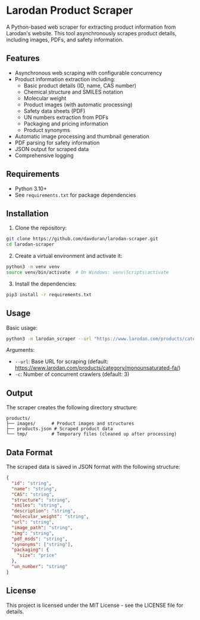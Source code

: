 # Larodan Product Scraper

A Python-based web scraper for extracting product information from Larodan's website. This tool asynchronously scrapes product details, including images, PDFs, and safety information.

## Features

- Asynchronous web scraping with configurable concurrency
- Product information extraction including:
  - Basic product details (ID, name, CAS number)
  - Chemical structure and SMILES notation
  - Molecular weight
  - Product images (with automatic processing)
  - Safety data sheets (PDF)
  - UN numbers extraction from PDFs
  - Packaging and pricing information
  - Product synonyms
- Automatic image processing and thumbnail generation
- PDF parsing for safety information
- JSON output for scraped data
- Comprehensive logging

## Requirements

- Python 3.10+
- See `requirements.txt` for package dependencies

## Installation

1. Clone the repository:
```bash
git clone https://github.com/davduran/larodan-scraper.git
cd larodan-scraper
```

2. Create a virtual environment and activate it:
```bash
python3 -m venv venv
source venv/bin/activate  # On Windows: venv\Scripts\activate
```

3. Install the dependencies:
```bash
pip3 install -r requirements.txt
```

## Usage

Basic usage:
```bash
python3 -m larodan_scraper --url "https://www.larodan.com/products/category/monounsaturated-fa/" -c 3
```

Arguments:
- `--url`: Base URL for scraping (default: https://www.larodan.com/products/category/monounsaturated-fa/)
- `-c`: Number of concurrent crawlers (default: 3)

## Output

The scraper creates the following directory structure:
```
products/
├── images/      # Product images and structures
├── products.json # Scraped product data
└── tmp/         # Temporary files (cleaned up after processing)
```

## Data Format

The scraped data is saved in JSON format with the following structure:
```json
{
  "id": "string",
  "name": "string",
  "CAS": "string",
  "structure": "string",
  "smiles": "string",
  "description": "string",
  "molecular_weight": "string",
  "url": "string",
  "image_path": "string",
  "img": "string",
  "pdf_msds": "string",
  "synonyms": ["string"],
  "packaging": {
    "size": "price"
  },
  "un_number": "string"
}
```

## License

This project is licensed under the MIT License - see the LICENSE file for details.
